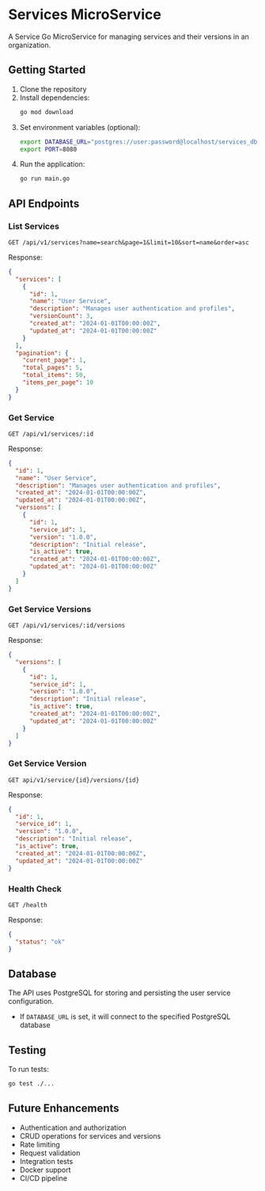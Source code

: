 # Services MicroService

A Service Go MicroService for managing services and their versions in an organization.

## Getting Started

1. Clone the repository
2. Install dependencies:
   ```bash
   go mod download
   ```
3. Set environment variables (optional):
   ```bash
   export DATABASE_URL="postgres://user:password@localhost/services_db"
   export PORT=8080
   ```
4. Run the application:
   ```bash
   go run main.go
   ```

## API Endpoints

### List Services

```
GET /api/v1/services?name=search&page=1&limit=10&sort=name&order=asc
```

Response:

```json
{
  "services": [
    {
      "id": 1,
      "name": "User Service",
      "description": "Manages user authentication and profiles",
      "versionCount": 3,
      "created_at": "2024-01-01T00:00:00Z",
      "updated_at": "2024-01-01T00:00:00Z"
    }
  ],
  "pagination": {
    "current_page": 1,
    "total_pages": 5,
    "total_items": 50,
    "items_per_page": 10
  }
}
```

### Get Service

```
GET /api/v1/services/:id
```

Response:

```json
{
  "id": 1,
  "name": "User Service",
  "description": "Manages user authentication and profiles",
  "created_at": "2024-01-01T00:00:00Z",
  "updated_at": "2024-01-01T00:00:00Z",
  "versions": [
    {
      "id": 1,
      "service_id": 1,
      "version": "1.0.0",
      "description": "Initial release",
      "is_active": true,
      "created_at": "2024-01-01T00:00:00Z",
      "updated_at": "2024-01-01T00:00:00Z"
    }
  ]
}
```

### Get Service Versions

```
GET /api/v1/services/:id/versions
```

Response:

```json
{
  "versions": [
    {
      "id": 1,
      "service_id": 1,
      "version": "1.0.0",
      "description": "Initial release",
      "is_active": true,
      "created_at": "2024-01-01T00:00:00Z",
      "updated_at": "2024-01-01T00:00:00Z"
    }
  ]
}
```

### Get Service Version

```
GET api/v1/service/{id}/versions/{id}
```

Response:

```json
{
  "id": 1,
  "service_id": 1,
  "version": "1.0.0",
  "description": "Initial release",
  "is_active": true,
  "created_at": "2024-01-01T00:00:00Z",
  "updated_at": "2024-01-01T00:00:00Z"
}
```

### Health Check

```
GET /health
```

Response:

```json
{
  "status": "ok"
}
```

## Database

The API uses PostgreSQL for storing and persisting the user service configuration.

- If `DATABASE_URL` is set, it will connect to the specified PostgreSQL database

## Testing

To run tests:

```bash
go test ./...
```

## Future Enhancements

- Authentication and authorization
- CRUD operations for services and versions
- Rate limiting
- Request validation
- Integration tests
- Docker support
- CI/CD pipeline
